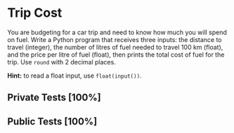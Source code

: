 # Trip Cost

You are budgeting for a car trip and need to know how much you will spend on fuel. Write a Python program that receives three inputs: the distance to travel (integer), the number of litres of fuel needed to travel 100 km (float), and the price per litre of fuel (float), then prints the total cost of fuel for the trip. Use `round` with 2 decimal places.


**Hint:** to read a float input, use `float(input())`.



## Private Tests [100%]

## Public Tests [100%]
